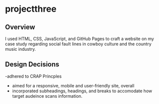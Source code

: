 # projectthree
## Overview
I used HTML, CSS, JavaScript, and GitHub Pages to craft a website on my case study regarding social fault lines in cowboy culture and the country music industry.
## Design Decisions
-adhered to CRAP Princples
- aimed for a responsive, mobile and user-friendly site, overall
- incorporated subheadings, headings, and breaks to accomodate how target audeince scans information.
